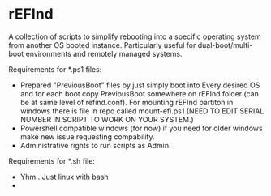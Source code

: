 # rEFInd
A collection of scripts to simplify rebooting into a specific operating system from another OS booted instance. Particularly useful for dual-boot/multi-boot environments and remotely managed systems.

Requirements for *.ps1 files:
- Prepared "PreviousBoot" files by just simply boot into Every desired OS and for each boot copy PreviousBoot somewhere on rEFInd folder (can be at same level of refind.conf). For mounting rEFInd partiton in windows there is file in repo called mount-efi.ps1 (NEED TO EDIT SERIAL NUMBER IN SCRIPT TO WORK ON YOUR SYSTEM.)
- Powershell compatible windows (for now) if you need for older windows make new issue requesting compability.
- Administrative rights to run scripts as Admin.

Requirements for *.sh file:
- Yhm.. Just linux with bash
- 
